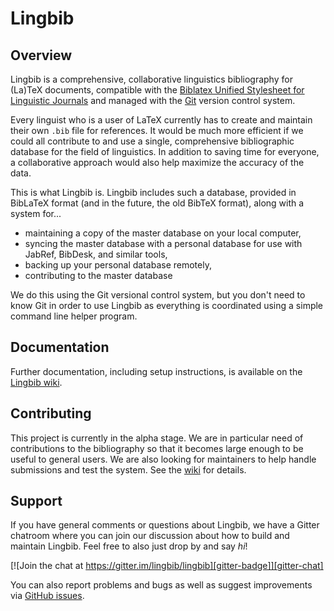 # Lingbib

## Overview

Lingbib is a comprehensive, collaborative linguistics bibliography for (La)TeX documents, compatible with the [Biblatex Unified Stylesheet for Linguistic Journals][uss-biblatex] and managed with the [Git][git] version control system.


[git]: http://git-scm.com/
[uss-biblatex]: https://github.com/semprag/biblatex-sp-unified
[using-bib-file]: #1-using-the-bibliography-file
Every linguist who is a user of LaTeX currently has to create and maintain their own `.bib` file for references.
It would be much more efficient if we could all contribute to and use a single, comprehensive bibliographic database for the field of linguistics.
In addition to saving time for everyone, a collaborative approach would also help maximize the accuracy of the data.

This is what Lingbib is. Lingbib includes such a database, provided in BibLaTeX format (and in the future, the old BibTeX format), along with a system for...
* maintaining a copy of the master database on your local computer,
* syncing the master database with a personal database for use with JabRef, BibDesk, and similar tools,
* backing up your personal database remotely,
* contributing to the master database

We do this using the Git versional control system, but you don't need to know Git in order to use Lingbib as everything is coordinated using a simple command line helper program.


## Documentation

Further documentation, including setup instructions, is available on the [Lingbib wiki][wiki].


## Contributing

This project is currently in the alpha stage.
We are in particular need of contributions to the bibliography so that it becomes large enough to be useful to general users.
We are also looking for maintainers to help handle submissions and test the system.
See the [wiki][wiki] for details.


## Support

If you have general comments or questions about Lingbib, we have a Gitter chatroom where you can join our discussion about how to build and maintain Lingbib.
Feel free to also just drop by and say *hi*!

[![Join the chat at https://gitter.im/lingbib/lingbib][gitter-badge]][gitter-chat]

You can also report problems and bugs as well as suggest improvements via [GitHub issues][issue].



[lingbib]: https://github.com/lingbib/lingbib
[wiki]: https://github.com/lingbib/lingbib/wiki
[gitter-chat]: https://gitter.im/lingbib/support?utm_source=badge&utm_medium=badge&utm_campaign=pr-badge&utm_content=badge
[gitter-badge]: https://badges.gitter.im/Join%20Chat.svg
[issue]: https://github.com/lingbib/lingbib/issues
